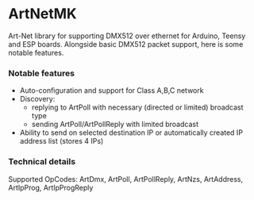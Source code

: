 # ArtNetMK
Art-Net library for supporting DMX512 over ethernet for Arduino, Teensy and ESP boards. Alongside basic DMX512 packet support, here is some notable features.

### Notable features
* Auto-configuration and support for Class A,B,C network
* Discovery:
  - replying to ArtPoll with necessary (directed or limited) broadcast type
  - sending ArtPoll/ArtPollReply with limited broadcast
* Ability to send on selected destination IP or automatically created IP address list (stores 4 IPs)

### Technical details
Supported OpCodes: ArtDmx, ArtPoll, ArtPollReply, ArtNzs, ArtAddress, ArtIpProg, ArtIpProgReply
